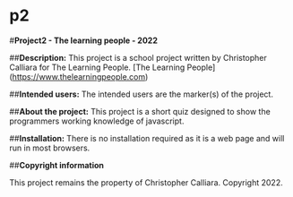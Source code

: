 # p2

#**Project2 - The learning people - 2022**

##**Description:**
This project is a school project written by Christopher Calliara for The Learning People. [The Learning People] (https://www.thelearningpeople.com)

##**Intended users:**
The intended users are the marker(s) of the project.

##**About the project:**
This project is a short quiz designed to show the programmers working knowledge of javascript.

##**Installation:**
There is no installation required as it is a web page and will run in most browsers.

##**Copyright information**

This project remains the property of Christopher Calliara. 
Copyright 2022.